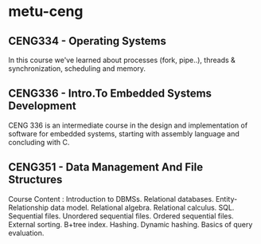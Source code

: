# metu-ceng

## CENG334 - Operating Systems
In this course we've learned about processes (fork, pipe..), threads & synchronization, scheduling and memory.

## CENG336 - Intro.To Embedded Systems Development
CENG 336 is an intermediate course in the design and implementation of software for embedded systems, starting with assembly language and concluding with C.

## CENG351 - Data Management And File Structures
Course Content : Introduction to DBMSs. Relational databases. Entity-Relationship data model. Relational algebra. Relational calculus. SQL. Sequential files. Unordered sequential files. Ordered sequential files. External sorting. B+tree index. Hashing. Dynamic hashing. Basics of query evaluation.
